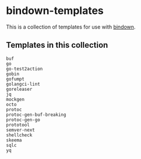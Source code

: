 # bindown-templates

This is a collection of templates for use with [bindown](https://github.com/willabides/bindown).

## Templates in this collection
<!--- everything between the next line and the "end usage output" comment is generated by script/generate-readme --->
<!--- start usage output --->
```
buf
go
go-test2action
gobin
gofumpt
golangci-lint
goreleaser
jq
mockgen
octo
protoc
protoc-gen-buf-breaking
protoc-gen-go
prototool
semver-next
shellcheck
skeema
sqlc
yq
```
<!--- end usage output --->
